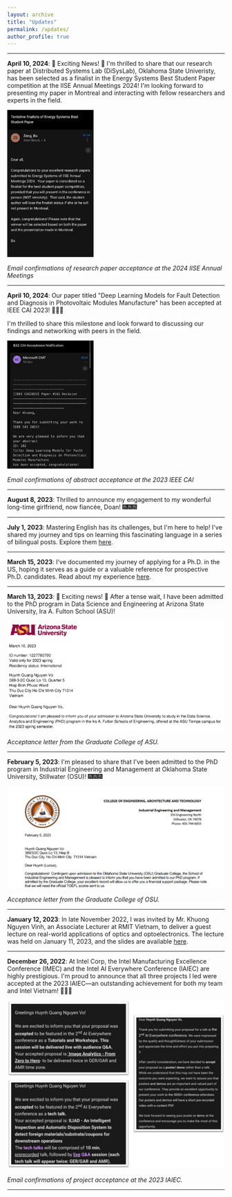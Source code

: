```yaml
---
layout: archive 
title: "Updates" 
permalink: /updates/ 
author_profile: true 
---
```


***

**April 10, 2024**: 🌟 Exciting News! 🌟 I'm thrilled to share that our research paper at Distributed Systems Lab (DiSysLab), Oklahoma State Univeristy, has been selected as a finalist in the Energy Systems Best Student Paper competition at the IISE Annual Meetings 2024! I'm looking forward to presenting my paper in Montreal and interacting with fellow researchers and experts in the field.

<img src="../images/updates_images/IISE2024.jpg" alt="Email confirmations of research paper acceptance at the 2024 IISE Annual Meetings" width="200" height="auto">

*Email confirmations of research paper acceptance at the 2024 IISE Annual Meetings*

***

**April 10, 2024**: Our paper titled "Deep Learning Models for Fault Detection and Diagnosis in Photovoltaic Modules Manufacture" has been accepted at IEEE CAI 2023! 🎉🎉🎉

I'm thrilled to share this milestone and look forward to discussing our findings and networking with peers in the field. 

<img src="../images/updates_images/IEEECAI2023.jpg" alt="Email confirmations of abstract acceptance at the 2023 IEEE CAI" width="200" height="auto">

*Email confirmations of abstract acceptance at the 2023 IEEE CAI*

***

**August 8, 2023**: Thrilled to announce my engagement to my wonderful long-time girlfriend, now fiancée, Doan! 🎆🎆🎆

***

**July 1, 2023**: Mastering English has its challenges, but I'm here to help! I've shared my journey and tips on learning this fascinating language in a series of bilingual posts. Explore them [here](/posts/2023/07/english-workshop/).

***

**March 15, 2023**: I've documented my journey of applying for a Ph.D. in the US, hoping it serves as a guide or a valuable reference for prospective Ph.D. candidates. Read about my experience [here](/posts/2023/03/phd-application/).

***

**March 13, 2023**: 🌟 Exciting news! 🌟 After a tense wait, I have been admitted to the PhD program in Data Science and Engineering at Arizona State University, Ira A. Fulton School (ASU)!

![Acceptance letter from the Graduate College of ASU](../images/updates_images/ASU2023PhD.png)

*Acceptance letter from the Graduate College of ASU.*

***

**February 5, 2023**: I'm pleased to share that I've been admitted to the PhD program in Industrial Engineering and Management at Oklahoma State University, Stillwater (OSU)! 🎆🎆🎆

![Acceptance letter from the Graduate College of OSU](../images/updates_images/OSU2023PhD.png)

*Acceptance letter from the Graduate College of OSU.*

***

**January 12, 2023**: In late November 2022, I was invited by Mr. Khuong Nguyen Vinh, an Associate Lecturer at RMIT Vietnam, to deliver a guest lecture on real-world applications of optics and optoelectronics. The lecture was held on January 11, 2023, and the slides are available [here]().

***

**December 26, 2022**: At Intel Corp, the Intel Manufacturing Excellence Conference (IMEC) and the Intel AI Everywhere Conference (IAIEC) are highly prestigious. I'm proud to announce that all three projects I led were accepted at the 2023 IAIEC—an outstanding achievement for both my team and Intel Vietnam! 🍾🍾🍾

![Email confirmations of project acceptance at the 2023 IAIEC](../images/updates_images/intel2023AIE.png)

*Email confirmations of project acceptance at the 2023 IAIEC.*

***
